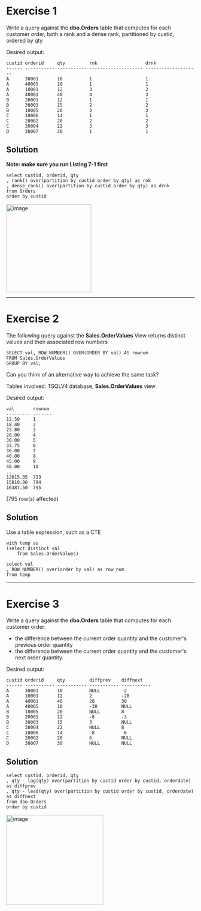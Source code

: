 # Exercise 1

Write a query against the **dbo.Orders** table that computes for each customer order, both a rank and a dense rank, partitioned by custid, ordered by qty 

Desired output:

```
custid orderid     qty         rnk                  drnk
------ ----------- ----------- -------------------- --------------------
A      30001       10          1                    1
A      40005       10          1                    1
A      10001       12          3                    2
A      40001       40          4                    3
B      20001       12          1                    1
B      30003       15          2                    2
B      10005       20          3                    3
C      10006       14          1                    1
C      20002       20          2                    2
C      30004       22          3                    3
D      30007       30          1                    1
```



## Solution

**Note: make sure you run Listing 7-1 first**

```
select custid, orderid, qty
, rank() over(partition by custid order by qty) as rnk
, dense_rank() over(partition by custid order by qty) as drnk
from Orders
order by custid
```


<img width="227" height="234" alt="image" src="https://github.com/user-attachments/assets/7eb83c79-5bec-4d23-aa8b-b2451d5541c2" />





---




# Exercise 2

The following query against the **Sales.OrderValues** View returns distinct values and their associated row numbers


```
SELECT val, ROW_NUMBER() OVER(ORDER BY val) AS rownum
FROM Sales.OrderValues
GROUP BY val;
```

Can you think of an alternative way to achieve the same task?

Tables involved: TSQLV4 database, **Sales.OrderValues** view

Desired output:

```
val       rownum
--------- -------
12.50     1
18.40     2
23.80     3
28.00     4
30.00     5
33.75     6
36.00     7
40.00     8
45.00     9
48.00     10
...
12615.05  793
15810.00  794
16387.50  795
```


(795 row(s) affected)



## Solution

Use a table expression, such as a CTE

```
with temp as
(select distinct val
	from Sales.OrderValues)

select val
, ROW_NUMBER() over(order by val) as row_num
from temp
```


---



# Exercise 3

Write a query against the **dbo.Orders** table that computes for each customer order:
* the difference between the current order quantity and the customer's previous order quantity
* the difference between the current order quantity and the customer's next order quantity.

Desired output:

```
custid orderid     qty         diffprev    diffnext
------ ----------- ----------- ----------- -----------
A      30001       10          NULL        -2
A      10001       12          2           -28
A      40001       40          28          30
A      40005       10          -30         NULL
B      10005       20          NULL        8
B      20001       12          -8          -3
B      30003       15          3           NULL
C      30004       22          NULL        8
C      10006       14          -8          -6
C      20002       20          6           NULL
D      30007       30          NULL        NULL
```


## Solution

```
select custid, orderid, qty
, qty - lag(qty) over(partition by custid order by custid, orderdate) as diffprev
, qty - lead(qty) over(partition by custid order by custid, orderdate) as diffnext
from dbo.Orders
order by custid
```

<img width="259" height="239" alt="image" src="https://github.com/user-attachments/assets/979138e2-ef4a-4a07-8958-e8529c0a21c0" />















